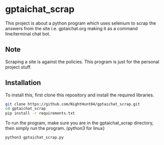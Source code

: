 
# gptaichat_scrap

This project is about a python program which uses selenium to scrap the answers from the site i.e. gptaichat.org making it as a command line/terminal chat bot.


## Note

Scraping a site is against the policies. This program is just for the personal project stuff.


## Installation

To install this, first clone this repository and install the required libraries.

```bash
git clone https://github.com/NightHunt04/gptaichat_scrap.git
cd gptaichat_scrap
pip install -r requirements.txt
```

To run the program, make sure you are in the gptaichat_scrap directory, then simply run the program.
(python3 for linux)

```bash
python3 gptaichat_scrap.py
```
